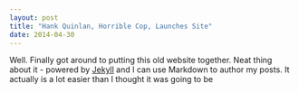 ```yaml
---
layout: post
title: "Hank Quinlan, Horrible Cop, Launches Site"
date: 2014-04-30
---
```


Well. Finally got around to putting this old website together. Neat thing about it -
powered by [Jekyll](http://jekyllrb.com) and I can use Markdown to author my posts. 
It actually is a lot easier than I thought it was going to be
